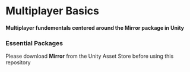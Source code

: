 # Multiplayer Basics
#### Multiplayer fundementals centered around the Mirror package in Unity

### Essential Packages
Please download <strong>Mirror</strong> from the Unity Asset Store before using this repository

